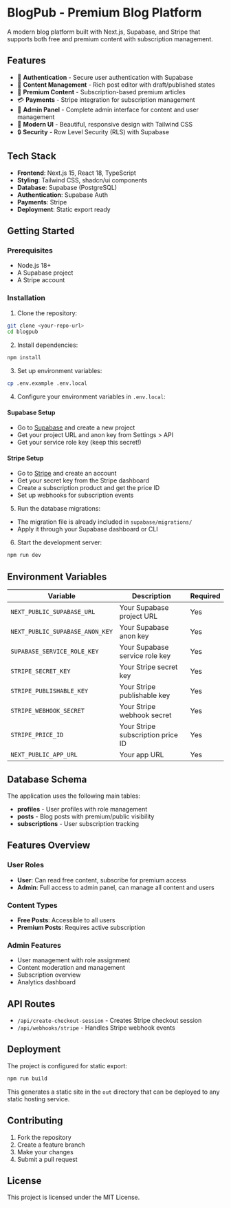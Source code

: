 # BlogPub - Premium Blog Platform

A modern blog platform built with Next.js, Supabase, and Stripe that supports both free and premium content with subscription management.

## Features

- 🔐 **Authentication** - Secure user authentication with Supabase
- 📝 **Content Management** - Rich post editor with draft/published states
- 💎 **Premium Content** - Subscription-based premium articles
- 💳 **Payments** - Stripe integration for subscription management
- 👑 **Admin Panel** - Complete admin interface for content and user management
- 🎨 **Modern UI** - Beautiful, responsive design with Tailwind CSS
- 🔒 **Security** - Row Level Security (RLS) with Supabase

## Tech Stack

- **Frontend**: Next.js 15, React 18, TypeScript
- **Styling**: Tailwind CSS, shadcn/ui components
- **Database**: Supabase (PostgreSQL)
- **Authentication**: Supabase Auth
- **Payments**: Stripe
- **Deployment**: Static export ready

## Getting Started

### Prerequisites

- Node.js 18+ 
- A Supabase project
- A Stripe account

### Installation

1. Clone the repository:
```bash
git clone <your-repo-url>
cd blogpub
```

2. Install dependencies:
```bash
npm install
```

3. Set up environment variables:
```bash
cp .env.example .env.local
```

4. Configure your environment variables in `.env.local`:

#### Supabase Setup
- Go to [Supabase](https://supabase.com) and create a new project
- Get your project URL and anon key from Settings > API
- Get your service role key (keep this secret!)

#### Stripe Setup
- Go to [Stripe](https://stripe.com) and create an account
- Get your secret key from the Stripe dashboard
- Create a subscription product and get the price ID
- Set up webhooks for subscription events

5. Run the database migrations:
- The migration file is already included in `supabase/migrations/`
- Apply it through your Supabase dashboard or CLI

6. Start the development server:
```bash
npm run dev
```

## Environment Variables

| Variable | Description | Required |
|----------|-------------|----------|
| `NEXT_PUBLIC_SUPABASE_URL` | Your Supabase project URL | Yes |
| `NEXT_PUBLIC_SUPABASE_ANON_KEY` | Your Supabase anon key | Yes |
| `SUPABASE_SERVICE_ROLE_KEY` | Your Supabase service role key | Yes |
| `STRIPE_SECRET_KEY` | Your Stripe secret key | Yes |
| `STRIPE_PUBLISHABLE_KEY` | Your Stripe publishable key | Yes |
| `STRIPE_WEBHOOK_SECRET` | Your Stripe webhook secret | Yes |
| `STRIPE_PRICE_ID` | Your Stripe subscription price ID | Yes |
| `NEXT_PUBLIC_APP_URL` | Your app URL | Yes |

## Database Schema

The application uses the following main tables:

- **profiles** - User profiles with role management
- **posts** - Blog posts with premium/public visibility  
- **subscriptions** - User subscription tracking

## Features Overview

### User Roles
- **User**: Can read free content, subscribe for premium access
- **Admin**: Full access to admin panel, can manage all content and users

### Content Types
- **Free Posts**: Accessible to all users
- **Premium Posts**: Requires active subscription

### Admin Features
- User management with role assignment
- Content moderation and management
- Subscription overview
- Analytics dashboard

## API Routes

- `/api/create-checkout-session` - Creates Stripe checkout session
- `/api/webhooks/stripe` - Handles Stripe webhook events

## Deployment

The project is configured for static export:

```bash
npm run build
```

This generates a static site in the `out` directory that can be deployed to any static hosting service.

## Contributing

1. Fork the repository
2. Create a feature branch
3. Make your changes
4. Submit a pull request

## License

This project is licensed under the MIT License.
